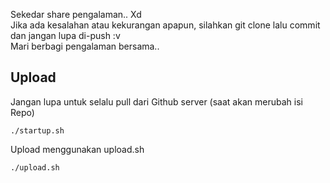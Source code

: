 Sekedar share pengalaman.. Xd  
Jika ada kesalahan atau kekurangan apapun, silahkan git clone lalu commit dan jangan lupa di-push :v  
Mari berbagi pengalaman bersama..

## Upload

Jangan lupa untuk selalu pull dari Github server (saat akan merubah isi Repo)

```
./startup.sh
```

Upload menggunakan upload.sh

```
./upload.sh
```
